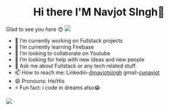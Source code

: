 <h1 align="center"> Hi there I'M Navjot SIngh👋</h1>
  Glad to see you here 😍
 <img src="https://freesvg.org/img/thenanobel-programming-17.01-inkscape-svg.png">
 
- 🔭 I’m currently working on Fullstack projects
- 🌱 I’m currently learning Firebase
- 👯 I’m looking to collaborate on Youtube
- 🤔 I’m looking for help with new ideas and new people
- 💬 Ask me about Fullstack or any tech related stuff.
- 📫 How to reach me: Linkedin-[@navjotsingh](https://www.linkedin.com/in/navjot-singh-4900241b4/)
gmail-[cunavjot](cunavjot@gmail.com)
- 😄 Pronouns: He/His
- ⚡ Fun fact: i code in dreams also😂

<img src="https://github-readme-stats.vercel.app/api?username=navjot11022001&&show_icons=true&title_color=ffffff&icon_color=bb2acf&text_color=daf7dc&bg_color=151515">

